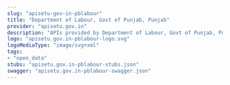 ```yaml
---
slug: "apisetu-gov-in-pblabour"
title: "Department of Labour, Govt of Punjab, Punjab"
provider: "apisetu.gov.in"
description: "APIs provided by Department of Labour, Govt of Punjab, Punjab."
logo: "apisetu.gov.in-pblabour-logo.svg"
logoMediaType: "image/svg+xml"
tags:
- "open_data"
stubs: "apisetu.gov.in-pblabour-stubs.json"
swagger: "apisetu.gov.in-pblabour-swagger.json"
---
```

